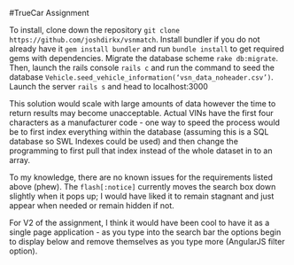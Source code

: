 #TrueCar Assignment

To install, clone down the repository `git clone https://github.com/joshdirkx/vsnmatch`. Install bundler if you do not already have it `gem install bundler` and run `bundle install` to get required gems with dependencies. Migrate the database scheme `rake db:migrate`. Then, launch the rails console `rails c` and run the command to seed the database `Vehicle.seed_vehicle_information(‘vsn_data_noheader.csv’)`. Launch the server `rails s` and head to localhost:3000

This solution would scale with large amounts of data however the time to return results may become unacceptable. Actual VINs have the first four characters as a manufacturer code - one way to speed the process would be to first index everything within the database (assuming this is a SQL database so SWL Indexes could be used) and then change the programming to first pull that index instead of the whole dataset in to an array.

To my knowledge, there are no known issues for the requirements listed above (phew). The `flash[:notice]` currently moves the search box down slightly when it pops up; I would have liked it to remain stagnant and just appear when needed or remain hidden if not.

For V2 of the assignment, I think it would have been cool to have it as a single page application - as you type into the search bar the options begin to display below and remove themselves as you type more (AngularJS filter option).
